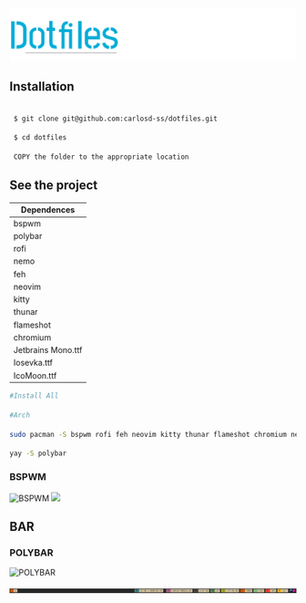 <img src="https://github.com/carlosd-ss/dotfiles/blob/master/.github/a.svg" widht="400">

## Installation


```zsh

 $ git clone git@github.com:carlosd-ss/dotfiles.git

 $ cd dotfiles
 
 COPY the folder to the appropriate location
```

## See the project

| Dependences        |
|--------------------|
| bspwm              |
| polybar            |
| rofi               |
| nemo               |
| feh                |
| neovim             |
| kitty              |
| thunar             |
| flameshot          |
| chromium           |
| Jetbrains Mono.ttf |
| Iosevka.ttf        |
| IcoMoon.ttf        |



```zsh
#Install All

#Arch

sudo pacman -S bspwm rofi feh neovim kitty thunar flameshot chromium nemo

yay -S polybar

```


### BSPWM


![BSPWM](https://img.shields.io/badge/WM-BSPWM-%2320444D?style=for-the-badge&labelColor=%23444444)
<img src="https://github.com/carlosdss22/dotfiles/blob/master/.github/gruvbox.png" height="500" widht="100">


## BAR


### POLYBAR

![POLYBAR](https://img.shields.io/badge/BAR-POLYBAR-%2320444D?style=for-the-badge&labelColor=%23444444)

<img src="https://github.com/carlosd-ss/dotfiles/blob/master/.github/bar.png"  widht="100">

